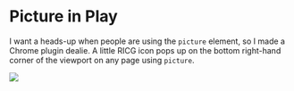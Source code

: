# Picture in Play

I want a heads-up when people are using the `picture` element, so I made a Chrome plugin dealie. A little RICG icon pops up on the bottom right-hand corner of the viewport on any page using `picture`.

![](http://wil.to/picinplay-screen.png)
